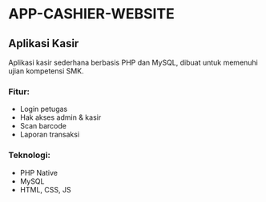 # APP-CASHIER-WEBSITE

## Aplikasi Kasir 
Aplikasi kasir sederhana berbasis PHP dan MySQL, dibuat untuk memenuhi ujian kompetensi SMK. 

### Fitur:
- Login petugas
- Hak akses admin & kasir
- Scan barcode
- Laporan transaksi

### Teknologi:
- PHP Native
- MySQL
- HTML, CSS, JS

